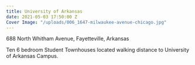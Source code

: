 ```yaml
---
title: University of Arkansas
date: 2021-05-03 17:50:00 Z
Cover Image: "/uploads/006_1647-milwaukee-avenue-chicago.jpg"
---
```


688 North Whitham Avenue, Fayetteville, Arkansas

Ten 6 bedroom Student Townhouses located walking distance to University of Arkansas Campus.


